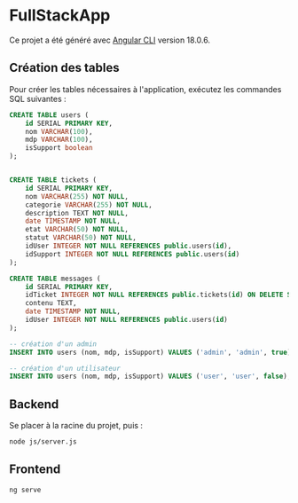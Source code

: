# FullStackApp

Ce projet a été généré avec [Angular CLI](https://github.com/angular/angular-cli) version 18.0.6.

## Création des tables

Pour créer les tables nécessaires à l'application, exécutez les commandes SQL suivantes :

```sql
CREATE TABLE users (
    id SERIAL PRIMARY KEY,
    nom VARCHAR(100),
    mdp VARCHAR(100),
	isSupport boolean
);


CREATE TABLE tickets (
    id SERIAL PRIMARY KEY,
    nom VARCHAR(255) NOT NULL,
    categorie VARCHAR(255) NOT NULL,
    description TEXT NOT NULL,
    date TIMESTAMP NOT NULL,
    etat VARCHAR(50) NOT NULL,
    statut VARCHAR(50) NOT NULL,
    idUser INTEGER NOT NULL REFERENCES public.users(id),
    idSupport INTEGER NOT NULL REFERENCES public.users(id)
);

CREATE TABLE messages (
    id SERIAL PRIMARY KEY,
    idTicket INTEGER NOT NULL REFERENCES public.tickets(id) ON DELETE SET NULL,
    contenu TEXT,
    date TIMESTAMP NOT NULL,
    idUser INTEGER NOT NULL REFERENCES public.users(id)
);

-- création d'un admin
INSERT INTO users (nom, mdp, isSupport) VALUES ('admin', 'admin', true);

-- création d'un utilisateur
INSERT INTO users (nom, mdp, isSupport) VALUES ('user', 'user', false);
```

## Backend

Se placer à la racine du projet, puis : 

```bash
node js/server.js
```

## Frontend

```bash
ng serve
```
